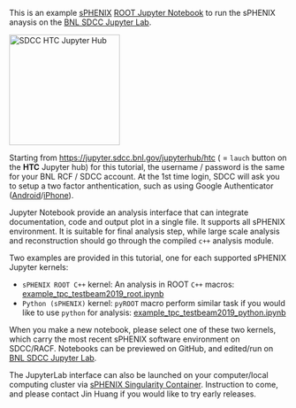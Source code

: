 This is an example [sPHENIX](https://github.com/sPHENIX-Collaboration/) [ROOT Jupyter Notebook](https://root.cern.ch/notebooks/HowTos/HowTo_ROOT-Notebooks.html) to run the sPHENIX anaysis on the [BNL SDCC Jupyter Lab](https://jupyter.sdcc.bnl.gov/). 

<a href = "https://jupyter.sdcc.bnl.gov/jupyterhub/htc"><img src="https://jupyter.sdcc.bnl.gov/images/jupyterhub-logo-card-htc.png" alt="SDCC HTC Jupyter Hub"
	title="SDCC HTC Jupyter Hub" height="200" />
</a>

Starting from https://jupyter.sdcc.bnl.gov/jupyterhub/htc ( = `lauch` button on the **HTC** Jupyter hub) for this tutorial, the username / password is the same for your BNL RCF / SDCC account. At the 1st time login, SDCC will ask you to setup a two factor anthentication, such as using Google Authenticator ([Android](https://play.google.com/store/apps/details?id=com.google.android.apps.authenticator2&hl=en_US)/[iPhone](https://apps.apple.com/us/app/google-authenticator/id388497605)). 

Jupyter Notebook provide an analysis interface that can integrate documentation, code and output plot in a single file. It supports all sPHENIX environment. It is suitable for final analysis step, while large scale analysis and reconstruction should go through the compiled `c++` analysis module.  

Two examples are provided in this tutorial, one for each supported sPHENIX Jupyter kernels:

* `sPHENIX ROOT C++` kernel: An analysis in ROOT `C++` macros: [example_tpc_testbeam2019_root.ipynb](./example_tpc_testbeam2019_root.ipynb)
* `Python (sPHENIX)` kernel: `pyROOT` macro perform similar task if you would like to use `python` for analysis:  [example_tpc_testbeam2019_python.ipynb](./example_tpc_testbeam2019_python.ipynb)

When you make a new notebook, please select one of these two kernels, which carry the most recent sPHENIX software environment on SDCC/RACF. Notebooks can be previewed on GitHub, and edited/run on [BNL SDCC Jupyter Lab](https://jupyter.sdcc.bnl.gov/). 

The JupyterLab interface can also be launched on your computer/local computing cluster via [sPHENIX Singularity Container](https://github.com/sPHENIX-Collaboration/Singularity). Instruction to come, and please contact Jin Huang if you would like to try early releases. 
